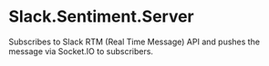 # Slack.Sentiment.Server

Subscribes to Slack RTM (Real Time Message) API and pushes the message via Socket.IO to subscribers.
